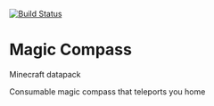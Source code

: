 [![Build Status](https://github.com/hmlendea/mc-datapack-magic_compass/actions/workflows/check-commands.yml/badge.svg)](https://github.com/hmlendea/mc-datapack-magic_compass/actions/workflows/check-commands.yml)

# Magic Compass

Minecraft datapack

Consumable magic compass that teleports you home
